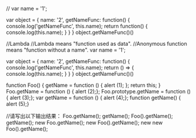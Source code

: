
//
var name = '1';

var object = {
  name: '2',
  getNameFunc: function() {
    console.log('getNameFunc', this.name);
    return function() {
      console.log(this.name);
    }
  }
}
object.getNameFunc()()


//Lambda
//Lambda means "function used as data".
//Anonymous function means "function without a name".
var name = '1';

var object = {
  name: '2',
  getNameFunc: function() {
    console.log('getNameFunc', this.name);
    return () => {
      console.log(this.name);
    }
  }
}
object.getNameFunc()()



function Foo() {
    getName = function () { alert (1); };
    return this;
}
Foo.getName = function () { alert (2);};
Foo.prototype.getName = function () { alert (3);};
var getName = function () { alert (4);};
function getName() { alert (5);}
 
//请写出以下输出结果：
Foo.getName();
getName();
Foo().getName();
getName();
new Foo.getName();
new Foo().getName();
new new Foo().getName();
